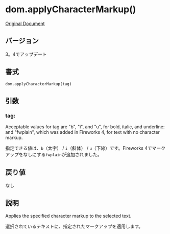 # dom.applyCharacterMarkup()

[Original Document](http://help.adobe.com/en_US/fireworks/cs/extend/WS5b3ccc516d4fbf351e63e3d1183c94856c-7f32.html)

## バージョン

3。4でアップデート

## 書式

```
dom.applyCharacterMarkup(tag)
```

## 引数

### tag:

Acceptable values for tag are "b", "i", and "u", for bold, italic, and underline: and "fwplain", which was added in Fireworks 4, for text with no character markup.

指定できる値は、```b```（太字） / ```i```（斜体） / ```u```（下線）です。Fireworks 4でマークアップをなしにする```fwplain```が追加されました。

## 戻り値

なし

## 説明

Applies the specified character markup to the selected text.

選択されているテキストに、指定されたマークアップを適用します。
